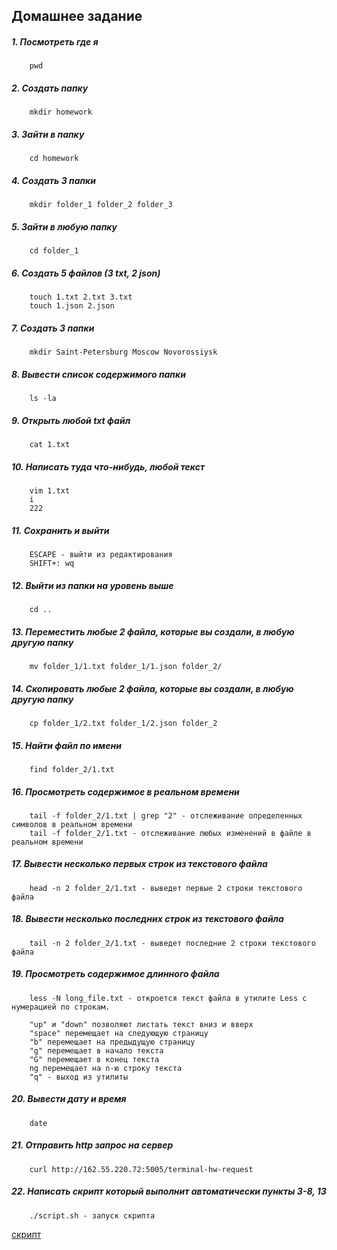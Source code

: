 ## **Домашнее задание** 

##### 1. Посмотреть где я 
        pwd
##### 2. Создать папку 
        mkdir homework
##### 3. Зайти в папку 
        cd homework
##### 4. Создать 3 папки 
        mkdir folder_1 folder_2 folder_3
##### 5. Зайти в любую папку 
        cd folder_1
##### 6. Создать 5 файлов (3 txt, 2 json)
        touch 1.txt 2.txt 3.txt
        touch 1.json 2.json
##### 7. Создать 3 папки 
        mkdir Saint-Petersburg Moscow Novorossiysk
##### 8. Вывести список содержимого папки
        ls -la
##### 9. Открыть любой txt файл 
        cat 1.txt
##### 10. Написать туда что-нибудь, любой текст
        vim 1.txt
        i
        222
##### 11. Сохранить и выйти
        ESCAPE - выйти из редактирования
        SHIFT+: wq
##### 12. Выйти из папки на уровень выше
        cd ..
##### 13. Переместить любые 2 файла, которые вы создали, в любую другую папку
        mv folder_1/1.txt folder_1/1.json folder_2/
##### 14. Cкопировать любые 2 файла, которые вы создали, в любую другую папку
        cp folder_1/2.txt folder_1/2.json folder_2
##### 15. Найти файл по имени
        find folder_2/1.txt
##### 16. Просмотреть содержимое в реальном времени
        tail -f folder_2/1.txt | grep "2" - отслеживание определенных символов в реальном времени
        tail -f folder_2/1.txt - отслеживание любых изменений в файле в реальном времени
##### 17. Вывести несколько первых строк из текстового файла
        head -n 2 folder_2/1.txt - выведет первые 2 строки текстового файла
##### 18. Вывести несколько последних строк из текстового файла
        tail -n 2 folder_2/1.txt - выведет последние 2 строки текстового файла
##### 19. Просмотреть содержимое длинного файла
        less -N long_file.txt - откроется текст файла в утилите Less с нумерацией по строкам.

        "up" и "down" позволяют листать текст вниз и вверх 
        "space" перемещает на следующую страницу 
        "b" перемещает на предыдущую страницу
        "g" перемещает в начало текста
        "G" перемещает в конец текста
        ng перемещает на n-ю строку текста
        "q" - выход из утилиты 
##### 20. Вывести дату и время
        date
##### 21. Отправить http запрос на сервер
        curl http://162.55.220.72:5005/terminal-hw-request
##### 22. Написать скрипт который выполнит автоматически пункты 3-8, 13
        ./script.sh - запуск скрипта

[скрипт](https://github.com/ruslan-9/Vadim_homework_bash/blob/ad402dda5c264fb1de1e02cf5cd66ddd83cb9f0d/script.sh)
